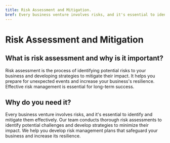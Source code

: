 ```yaml
---
title: Risk Assessment and Mitigation.
bref: Every business venture involves risks, and it's essential to identify and mitigate them effectively.
---
```


# Risk Assessment and Mitigation

## What is risk assessment and why is it important?
Risk assessment is the process of identifying potential risks to your business and developing strategies to mitigate their impact. 
It helps you prepare for unexpected events and increase your business's resilience. Effective risk  management is essential for long-term success.

## Why do you need it?

Every business venture involves risks, and it's essential to identify and mitigate them effectively. Our team conducts thorough risk assessments to identify potential challenges and develop strategies to minimize their impact. We help you develop risk management plans that safeguard your business and increase its resilience.